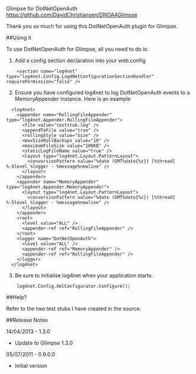 Glimpse for DotNetOpenAuth
https://github.com/DavidChristiansen/DNOA4Glimpse

Thank you so much for using this DotNetOpenAuth plugin for Glimpse.

##Using it

To use DotNetOpenAuth for Glimpse, all you need to do is:

1. Add a config section declaration into your web.config

````
    <section name="log4net" type="log4net.Config.Log4NetConfigurationSectionHandler" requirePermission="false" />
````

2. Ensure you have configured log4net to log DotNetOpenAuth events to a MemoryAppender instance. Here is an example

````
  <log4net>
    <appender name="RollingFileAppender" type="log4net.Appender.RollingFileAppender">
      <file value="teststub.log" />
      <appendToFile value="true" />
      <rollingStyle value="Size" />
      <maxSizeRollBackups value="10" />
      <maximumFileSize value="100KB" />
      <staticLogFileName value="true" />
      <layout type="log4net.Layout.PatternLayout">
        <conversionPattern value="%date (GMT%date{%z}) [%thread] %-5level %logger - %message%newline" />
      </layout>
    </appender>
    <appender name="MemoryAppender" type="log4net.Appender.MemoryAppender">
      <layout type="log4net.Layout.PatternLayout">
        <conversionPattern value="%date (GMT%date{%z}) [%thread] %-5level %logger - %message%newline" />
      </layout>
    </appender>
    <root>
      <level value="ALL" />
      <appender-ref ref="RollingFileAppender" />
    </root>
    <logger name="DotNetOpenAuth">
      <level value="ALL" />
      <appender-ref ref="MemoryAppender" />
      <appender-ref ref="RollingFileAppender" />
    </logger>
  </log4net>
````

3. Be sure to initialise log4net when your application starts.

````
    log4net.Config.XmlConfigurator.Configure();
````

##Help?

Refer to the two test stubs I have created in the source.

##Release Notes

14/04/2013 - 1.3.0
- Update to Glimpse 1.3.0

05/07/2011 - 0.9.0.0
- Initial version
